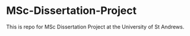 # MSc-Dissertation-Project
This is repo for MSc Dissertation Project at the University of St Andrews.
